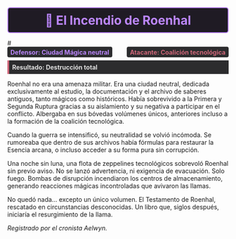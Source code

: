 <!-- Banner estilizado en modo oscuro -->
<div style="
  border: 2px solid #bb86fc;
  background: #1f1b24;
  border-radius: 6px;
  padding: 0.75em;
  margin-bottom: 1em;
">
  <h2 style="
    margin: 0;
    color: #bb86fc;
    font-weight: bold;
    text-align: center;
    font-size: 2em;
  ">
    📖 El Incendio de Roenhal
  </h2>
</div>
#
<div style="display: flex; gap: 0.5em; margin-bottom: 0.5em; justify-content: space-between;">
  <div style="
    background: #2c2c2e;
    color: #bb86fc;
    padding: 0.25em 0.5em;
    border-radius: 4px;
    font-weight: bold;
  ">
    Defensor: Ciudad Mágica neutral
  </div>
  <div style="
    background: #2c2c2e;
    color: #cf6679;
    padding: 0.25em 0.5em;
    border-radius: 4px;
    font-weight: bold;
  ">
    Atacante: Coalición tecnológica
  </div>
</div>

<div style="
  background: #2c2c2e;
  border-left: 4px solid #cf6679;
  padding: 0.5em;
  margin-bottom: 1em;
  font-weight: bold;
  color: #e0e0e0;
">
  Resultado: Destrucción total
</div>


Roenhal no era una amenaza militar. Era una ciudad neutral, dedicada exclusivamente al estudio, la documentación y el archivo de saberes antiguos, tanto mágicos como históricos. Había sobrevivido a la Primera y Segunda Ruptura gracias a su aislamiento y su negativa a participar en el conflicto. Albergaba en sus bóvedas volúmenes únicos, anteriores incluso a la formación de la coalición tecnológica.

Cuando la guerra se intensificó, su neutralidad se volvió incómoda. Se rumoreaba que dentro de sus archivos había fórmulas para restaurar la Esencia arcana, o incluso acceder a su forma pura sin corrupción.

Una noche sin luna, una flota de zeppelines tecnológicos sobrevoló Roenhal sin previo aviso. No se lanzó advertencia, ni exigencia de evacuación. Solo fuego. Bombas de disrupción incendiaron los centros de almacenamiento, generando reacciones mágicas incontroladas que avivaron las llamas.

No quedó nada… excepto un único volumen. El Testamento de Roenhal, rescatado en circunstancias desconocidas. Un libro que, siglos después, iniciaría el resurgimiento de la llama.

*Registrado por el cronista Aelwyn.*  
